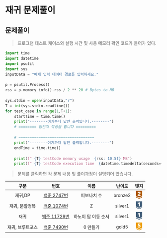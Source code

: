 # 재귀 문제풀이

## 문제풀이 

> 프로그램 테스트 케이스와 실행 시간 및 사용 메모리 확인 코드가 들어가 있다.
```python
import time
import datetime
import psutil
import sys
inputData = "예제 입력 데이터 경로를 입력하세요."

p = psutil.Process()
rss = p.memory_info().rss / 2 ** 20 # Bytes to MB

sys.stdin = open(inputData,"r")
T = int(sys.stdin.readline())
for test_case in range(1,T+1):
    startTime = time.time()
    print("--------여기부터 답안 출력입니다.--------")
    # ======== 답안지 작성을 합니다 =========
    
    # ==================================
    print("--------여기까지 답안 출력입니다.--------")
    endTime = time.time()

    print(f" {T} testCode memory usage  {rss: 10.5f} MB")
    print(f" {T} testCode execution time  {datetime.timedelta(seconds=(endTime - startTime))} sec")
```

> 문제를 클릭하면 각 문제 내용 및 풀이과정이 설명되어 있습니다.

|    구분     |                                                                                                                         번호                                                                                                                         |     이름      |   난이도   |                                                                           뱃지                                                                            |
|:---------:|:--------------------------------------------------------------------------------------------------------------------------------------------------------------------------------------------------------------------------------------------------:|:-----------:|:-------:|:-------------------------------------------------------------------------------------------------------------------------------------------------------:|
|   재귀,DP   | [백준 2747번](https://github.com/gudals-kim/Studyroom/blob/3b0eb6fba4cbe83ad193628ebb56d956bff1e508/codingtest/%EC%95%8C%EA%B3%A0%EB%A6%AC%EC%A6%98_%EB%AC%B8%EC%A0%9C%ED%92%80%EC%9D%B4/%EC%9E%AC%EA%B7%80_%EB%AC%B8%EC%A0%9C/docs/backjoon_2747.md) |   피보나치 수    | bronze2 | <img src="https://raw.githubusercontent.com/gudals-kim/Studyroom/3e53104ae0a7a0f6bdc6bd42d7e228dcfd89d937/codingtest/img/rank/bronze_2.svg" width="20"> |
| 재귀, 분할정복  |                 [백준 1074번](https://github.com/gudals-kim/Studyroom/blob/delevlop/codingtest/%EC%95%8C%EA%B3%A0%EB%A6%AC%EC%A6%98_%EB%AC%B8%EC%A0%9C%ED%92%80%EC%9D%B4/%EC%9E%AC%EA%B7%80_%EB%AC%B8%EC%A0%9C/docs/backjoon_1074.md)                 |      Z      | silver1 | <img src="https://raw.githubusercontent.com/gudals-kim/Studyroom/3e53104ae0a7a0f6bdc6bd42d7e228dcfd89d937/codingtest/img/rank/silver_1.svg" width="20"> |
|    재귀     |                [백준 11729번](https://github.com/gudals-kim/Studyroom/blob/delevlop/codingtest/%EC%95%8C%EA%B3%A0%EB%A6%AC%EC%A6%98_%EB%AC%B8%EC%A0%9C%ED%92%80%EC%9D%B4/%EC%9E%AC%EA%B7%80_%EB%AC%B8%EC%A0%9C/docs/backjoon_11729.md)                | 하노이 탑 이동 순서 | silver1 | <img src="https://raw.githubusercontent.com/gudals-kim/Studyroom/3e53104ae0a7a0f6bdc6bd42d7e228dcfd89d937/codingtest/img/rank/silver_1.svg" width="20"> |
| 재귀, 브루트포스 |                 [백준 7490번](https://github.com/gudals-kim/Studyroom/blob/delevlop/codingtest/%EC%95%8C%EA%B3%A0%EB%A6%AC%EC%A6%98_%EB%AC%B8%EC%A0%9C%ED%92%80%EC%9D%B4/%EC%9E%AC%EA%B7%80_%EB%AC%B8%EC%A0%9C/docs/backjoon_7490.md)                 |    0 만들기    |  gold5  |  <img src="https://raw.githubusercontent.com/gudals-kim/Studyroom/3e53104ae0a7a0f6bdc6bd42d7e228dcfd89d937/codingtest/img/rank/gold_5.svg" width="20">  |
